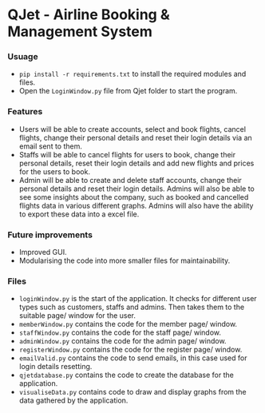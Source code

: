 # QJet - Airline Booking & Management System
### Usuage
* `pip install -r requirements.txt` to install the required modules and files.
* Open the `LoginWindow.py` file from Qjet folder to start the program.
### Features
* Users will be able to create accounts, select and book flights, cancel flights, change their personal details and reset their login details via an email sent to them.
* Staffs will be able to cancel flights for users to book, change their personal details, reset their login details and add new flights and prices for the users to book.
* Admin will be able to create and delete staff accounts, change their personal details and reset their login details. Admins will also be able to see some insights about the company, such as booked and cancelled flights data in various different graphs. Admins will also have the ability to export these data into a excel file.
### Future improvements
* Improved GUI.
* Modularising the code into more smaller files for maintainability.
### Files
>
* `loginWindow.py` is the start of the application. It checks for different user types such as customers, staffs and admins. Then takes them to the suitable page/ window for the user.
* `memberWindow.py` contains the code for the member page/ window.
* `staffWindow.py` contains the code for the staff page/ window.
* `adminWindow.py` contains the code for the admin page/ window.
* `registerWindow.py` contains the code for the register page/ window.
* `emailValid.py` contains the code to send emails, in this case used for login details resetting.
* `qjetdatabase.py` contains the code to create the database for the application.
* `visualiseData.py` contains code to draw and display graphs from the data gathered by the application.
